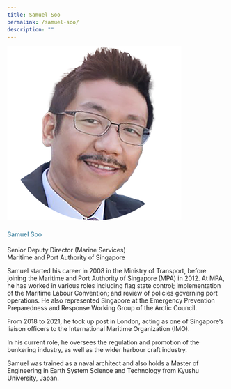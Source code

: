 ```yaml
---
title: Samuel Soo
permalink: /samuel-soo/
description: ""
---
```

<div class="row"> <div class="col is-3"> <img src="/images/Speakers_23/Session2/mr samuel soo.png"> </div> <div class="col is-9 speaker-details"> <h4>Samuel Soo</h4> <p>Senior Deputy Director (Marine Services)<br>Maritime and Port Authority of Singapore<br> </p> <p>Samuel started his career in 2008 in the Ministry of Transport, before joining the Maritime and Port Authority of Singapore (MPA) in 2012. At MPA, he has worked in various roles including flag state control; implementation of the Maritime Labour Convention; and review of policies governing port operations. He also represented Singapore at the Emergency Prevention Preparedness and Response Working Group of the Arctic Council.</p>
	<p>From 2018 to 2021, he took up post in London, acting as one of Singapore’s liaison officers to the International Maritime Organization (IMO).</p>
	<p>In his current role, he oversees the regulation and promotion of the bunkering industry, as well as the wider harbour craft industry.</p>
	<p>Samuel was trained as a naval architect and also holds a Master of Engineering in Earth System Science and Technology from Kyushu University, Japan.</p>
	</div> </div>


<style type="text/css"> 
    .is-left{
      text-align: left;
    }
    h4{
      font-weight: 500; 
      color: #337B9A !important;
    }
     .speaker-details p { text-align: justified; }
  </style>